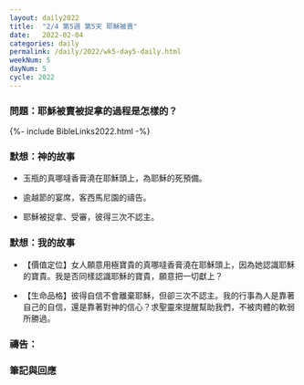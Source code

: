 ```yaml
---
layout: daily2022
title:  "2/4 第5週 第5天 耶穌被賣"
date:   2022-02-04
categories: daily
permalink: /daily/2022/wk5-day5-daily.html
weekNum: 5
dayNum: 5
cycle: 2022
---
```


### 問題：耶穌被賣被捉拿的過程是怎樣的？

{%- include BibleLinks2022.html -%}

### 默想：神的故事 
+ 玉瓶的真哪噠香膏澆在耶穌頭上，為耶穌的死預備。

+ 逾越節的宴席，客西馬尼園的禱告。

+ 耶穌被捉拿、受審，彼得三次不認主。 

### 默想：我的故事 
+ 【價值定位】女人願意用極寶貴的真哪噠香膏澆在耶穌頭上，因為她認識耶穌的寶貴。我是否同樣認識耶穌的寶貴，願意把一切獻上？

+ 【生命品格】彼得自信不會離棄耶穌，但卻三次不認主。我的行事為人是靠著自己的自信，還是靠著對神的信心？求聖靈來提醒幫助我們，不被肉體的軟弱所勝過。 

### 禱告：

### 筆記與回應
